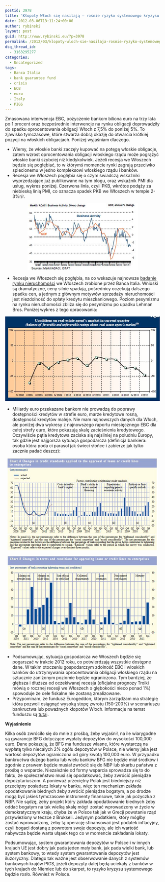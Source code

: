 ```yaml
---
postid: 3978
title: 'Kłopoty Włoch się nasilają – rośnie ryzyko systemowego kryzysu'
date: 2012-03-06T13:11:24+00:00
author: rybinski
layout: post
guid: http://www.rybinski.eu/?p=3978
permalink: /2012/03/klopoty-wloch-sie-nasilaja-rosnie-ryzyko-systemowego-kryzysu/
dsq_thread_id:
  - 3163295277
categories:
  - Uncategorized
tags:
  - Banca Italia
  - bank guarantee fund
  - crisis
  - ECB
  - euro
  - Italy
  - PIGS
---
```

Zmasowana interwencja EBC, pożyczenie bankom biliona euro na trzy lata po 1 procent oraz bezpośrednie interwencje na rynku obligacji doprowadziły do spadku oprocentowania obligacji Włoch z 7,5% do poniżej 5%. To zjawisko tymczasowe, które stwarza dobrą okazję do otwarcia krótkiej pozycji na włoskich obligacjach. Poniżej wyjaśniam dlaczego.

  * Wiemy, że włoskie banki zaczęły kupować na potęgę włoskie obligacje, zatem wzrost oprocentowania obligacji włoskiego rządu może pogrążyć włoskie banki szybciej niż kiedykolwiek. Jeżeli recesja we Włoszech będzie się pogłębiać, to w którymś momencie rynki zagrają przeciwko splecionemu w jedno kompleksowi włoskiego rządu i banków.
  * Recesja we Włoszech pogłębia się o czym świadczą wskaźniki wyprzedzające już publikowane na tym blogu, oraz wskaźnik PMI dla usług, wykres poniżej. Czerwona linia, czyli PKB, wkrótce podąży za niebieską linią PMI, co oznacza spadek PKB we Włoszech w tempie 2-3%r/r.

<p style="text-align: center;">
  <a href="/uploads/2012/03/PMI_Italy_02_2012.jpg"><img class="size-full wp-image-3980 aligncenter" title="PMI_Italy_02_2012" src="/uploads/2012/03/PMI_Italy_02_2012.jpg" alt="" width="359" height="217" /></a><!--more-->
</p>

  * Recesja we Włoszech się pogłębia, na co wskazuje najnowsze [badanie rynku nieruchomości](http://resources.rybinski.eu/resources/viewResource:b3f194a8-6778-11e1-8831-001b24eff4d8) we Włoszech zrobione przez Banca Italia. Wnioski są dramatyczne, ceny silnie spadają, pośrednicy oczekują dalszego spadku cen, a jednym z głównym motywów sprzedaży nieruchomości jest niezdolność do spłaty kredytu mieszkaniowego. Poziom pesymizmu na rynku nieruchomości zbliża się do pesymizmu po upadku Lehman Bros. Poniżej wykres z tego opracowania:

<p style="text-align: center;">
  <a href="/uploads/2012/03/Italy_housing_market.jpg"><img class="size-full wp-image-3982 aligncenter" title="Italy_housing_market" src="/uploads/2012/03/Italy_housing_market.jpg" alt="" width="523" height="274" /></a>
</p>

  * Miliardy euro przekazane bankom nie prowadzą do poprawy dostępności kredytów w strefie euro, marże kredytowe rosną, dostępność kredytów maleje. Nie mam najnowszych danych dla Włoch, ale poniżej dwa wykresy z najnowszego raportu miesięcznego EBC dla całej strefy euro, które pokazują skalę zacieśnienia kredytowego. Oczywiście pętla kredytowa zaciska się najsilniej na południu Europy, tak gdzie jest najgorsza sytuacja gospodarcza (definicja bankiera: osoba która poda ci parasol jak świeci słońce i zabierze jak tylko zacznie padać deszcz):

<p style="text-align: center;">
  <a href="/uploads/2012/03/ECB_q4_2012_credit_standards1.jpg"><img class=" wp-image-3986 aligncenter" title="ECB_q4_2012_credit_standards" src="/uploads/2012/03/ECB_q4_2012_credit_standards1.jpg" alt="" width="489" height="300" /></a>
</p>

<p style="text-align: center;">
  <a href="/uploads/2012/03/ECB_q4_2012_credit_standards_2.jpg"><img class="wp-image-3984 aligncenter" title="ECB_q4_2012_credit_standards_2" src="/uploads/2012/03/ECB_q4_2012_credit_standards_2.jpg" alt="" width="491" height="302" /></a>
</p>

  * Podsumowując, sytuacja gospodarcza we Włoszech będzie się pogarszać w trakcie 2012 roku, co potwierdzają wszystkie dostępne dane. W takim otoczeniu gospodarczym zdolność EBC i włoskich banków do utrzymywania oprocentowania obligacji włoskiego rządu na sztucznie zaniżonym poziomie będzie ograniczona. Tym bardziej, że głębsza i dłuższa od oczekiwanej recesja (oficjalne prognozy Troiki mówią o rocznej recesji we Włoszech o głębokości nieco ponad 1%) spowoduje że cele fiskalne nie zostaną zrealizowane.
  * Przypominam, że fundusz Eurogeddon, którym zarządzam ma strategię która pozwoli osiągnąć wysoką stopę zwrotu (150-200%) w scenariuszu bankructwa lub poważnych kłopotów Włoch. Informacje na temat funduszu są [tutaj](http://www.rybinski.eu/2012/02/eurogeddon-konferencja-prasowa/).

**Wyjaśnienie**

Kilka osób zwróciło się do mnie z prośbą, żeby wyjaśnił, na ile wiarygodne są gwarancje BFG dotyczące wypłaty depozytów do wysokości 100,000 euro. Dane pokazują, że BFG ma fundusze własne, które wystarczą na wypłatę tylko niecałych 2% ogółu depozytów w Polsce, nie wiemy jaka jest wartość depozytów ograniczona od góry kwotą 100,000 euro. W przypadku bankructwa dużego banku lub wielu banków BFG nie będzie miał środków i zgodnie z prawem będzie musiał zwrócić się do NBP lub skarbu państwa z prośbą o wsparcie. Niezależnie od formy wsparcia sprowadza się to do faktu, że społeczeństwo musi się opodatkować, żeby zwrócić pieniądze depozytariuszom. A ponieważ przeciętny Polak jest biedniejszy niż przeciętny posiadacz lokaty w banku, więc ten mechanizm zakłada opodatkowanie biednych żeby zwrócić pieniądze bogatym, a po drodze mogą być jakieś tymczasowe instrumenty finansowe, takie jak pożyczka z NBP. Nie sądzę, żeby projekt który zakłada opodatkowanie biednych żeby oddać bogatym na tak wielką skalę mógł  zostać wprowadzony w życie w demokratycznym kraju, chyba że w Polsce tak jak w Grecji powstanie rząd przywieziony w teczce z Brukseli. Jedynym podatkiem, który mógłby zostać wprowadzony, żeby tą operację sfinansować jest podatek inflacyjny, czyli bogaci dostaną z powrotem swoje depozyty, ale ich wartość nabywcza będzie warta ułąaek tego co w momencie zakładania lokaty.

Podsumowując, system gwarantowania depozytów w Polsce i w innych krajach UE jest dobry jak pada jeden mały bank, jak pada wielki bank, lub system bankowy, to wtedy system gwarantowania depozytów jest iluzoryczny. Dlatego tak ważne jest obserwowanie danych z systemów bankowych krajów PIGS, jeżeli depozyty dalej będą uciekały z banków w tych krajach do Niemiec lub do skarpet, to ryzyko kryzysu systemowego będzie rosło. Również w Polsce.
